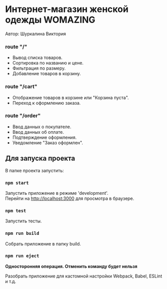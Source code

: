 # Интернет-магазин женской одежды WOMAZING 
Автор: Шуркалина Виктория 

### route "/" 
<ul>
  <li> Вывод списка товаров. </li> 
  <li>Сортировка по названию и цене. </li>
  <li>Фильтрация по размеру.</li>
  <li>Добавление товаров в корзину. </li>
</ul>

### route "/cart" 
<ul>
  <li> Отображение товаров в корзине или "Корзина пуста". </li> 
  <li> Переход к оформлению заказа.</li>
</ul>


### route "/order" 
<ul>
  <li> Ввод данных о покупателе. </li> 
  <li> Ввод данных об оплате.</li>
  <li> Подтверждение оформления.</li>
  <li> Уведомление "Заказ оформлен".</li>
</ul>

## Для запуска проекта

В папке проекта запустить:

### `npm start`

Запустить приложение в режиме 'development'.\
Перейти на [http://localhost:3000](http://localhost:3000) для просмотра в браузере.


### `npm test`

Запустить тесты.

### `npm run build`

Собрать приложение в папку build.

### `npm run eject`

**Односторонняя операция. Отменить команду будет нельзя**

Разобрать приложение для кастомной настройки Webpack, Babel, ESLint и т.д. 

